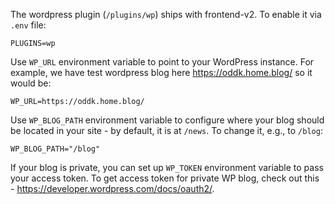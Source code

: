 The wordpress plugin (`/plugins/wp`) ships with frontend-v2. To enable it via `.env` file:

```
PLUGINS=wp
```

Use `WP_URL` environment variable to point to your WordPress instance. For example, we have test wordpress blog here https://oddk.home.blog/ so it would be:

```
WP_URL=https://oddk.home.blog/
```

Use `WP_BLOG_PATH` environment variable to configure where your blog should be located in your site - by default, it is at `/news`. To change it, e.g., to `/blog`:

```
WP_BLOG_PATH="/blog"
```

If your blog is private, you can set up `WP_TOKEN` environment variable to pass your access token. To get access token for private WP blog, check out this - https://developer.wordpress.com/docs/oauth2/.
